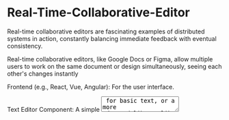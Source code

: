 # Real-Time-Collaborative-Editor
Real-time collaborative editors are fascinating examples of distributed systems in action, constantly balancing immediate feedback with eventual consistency.


Real-time collaborative editors, like Google Docs or Figma, allow multiple users to work on the same document or design simultaneously, seeing each other's changes instantly



Frontend (e.g., React, Vue, Angular): For the user interface.

Text Editor Component: A simple <textarea> for basic text, or a more advanced library like CodeMirror, Monaco Editor (from VS Code), or Tiptap/ProseMirror for rich text/code.

Backend (e.g., Node.js with Express, Python with Flask/Django, Go): To manage WebSocket connections and orchestrate communication.

WebSocket Library (e.g., Socket.IO for Node.js): To handle real-time communication between clients and the server.

Synchronization Logic: This is where you'd implement a simplified version of OT or CRDT, or use a library like Y.js, to ensure all clients' document states remain consistent. For a very basic example, the server might simply broadcast every character change to all connected clients, but this quickly becomes problematic with concurrent edits.
